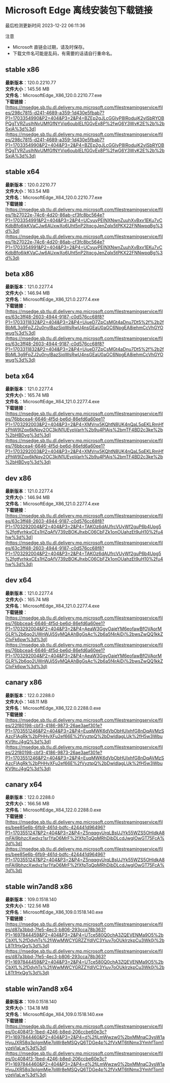 # Microsoft Edge 离线安装包下载链接
最后检测更新时间
2023-12-22 06:11:36

注意
* Microsoft 直链会过期，请及时保存。
* 下载文件名可能是乱码，有需要的话请自行重命名。

## stable x86
**最新版本**：120.0.2210.77  
**文件大小**：145.56 MB  
**文件名**：MicrosoftEdge_X86_120.0.2210.77.exe  
**下载链接**：[https://msedge.sb.tlu.dl.delivery.mp.microsoft.com/filestreamingservice/files/298c7815-d241-4689-a359-1d430e5fbab7?P1=1703354990&P2=404&P3=2&P4=BZEp2gJLcGGIyP8IRodujK2vlSbRYOBPQgTVRZusIhNvUMfGfNYVip6oubIELfGGvEx8P%2fwG6Y3WvK2E%2b%2bSxiA%3d%3d](https://msedge.sb.tlu.dl.delivery.mp.microsoft.com/filestreamingservice/files/298c7815-d241-4689-a359-1d430e5fbab7?P1=1703354990&P2=404&P3=2&P4=BZEp2gJLcGGIyP8IRodujK2vlSbRYOBPQgTVRZusIhNvUMfGfNYVip6oubIELfGGvEx8P%2fwG6Y3WvK2E%2b%2bSxiA%3d%3d)  

## stable x64
**最新版本**：120.0.2210.77  
**文件大小**：163.54 MB  
**文件名**：MicrosoftEdge_X64_120.0.2210.77.exe  
**下载链接**：[https://msedge.sb.tlu.dl.delivery.mp.microsoft.com/filestreamingservice/files/1b27022e-74c6-4d20-86ab-cf3fc8bc564e?P1=1703354991&P2=404&P3=2&P4=UCyuyPEINXNwnZuuhXvBxv1EKu7vCKdbBfo6ikKVaCJw6AUxwXo6Uht5nP2ItqcgJenZqlx5tPKX22FNNwpqBg%3d%3d](https://msedge.sb.tlu.dl.delivery.mp.microsoft.com/filestreamingservice/files/1b27022e-74c6-4d20-86ab-cf3fc8bc564e?P1=1703354991&P2=404&P3=2&P4=UCyuyPEINXNwnZuuhXvBxv1EKu7vCKdbBfo6ikKVaCJw6AUxwXo6Uht5nP2ItqcgJenZqlx5tPKX22FNNwpqBg%3d%3d)  

## beta x86
**最新版本**：121.0.2277.4  
**文件大小**：146.94 MB  
**文件名**：MicrosoftEdge_X86_121.0.2277.4.exe  
**下载链接**：[https://msedge.sb.tlu.dl.delivery.mp.microsoft.com/filestreamingservice/files/63c3ff48-2603-4944-9187-c0d576cc68f8?P1=1703311832&P2=404&P3=2&P4=UiueD7ZpCsMGt4aDnu7Dt5%2f%2b2fBbML3g9FpZJ2u0nylBazSiqWsRwU4nsGEaU0aGC6NpgEA8iehmCcVhGYOwug%3d%3d](https://msedge.sb.tlu.dl.delivery.mp.microsoft.com/filestreamingservice/files/63c3ff48-2603-4944-9187-c0d576cc68f8?P1=1703311832&P2=404&P3=2&P4=UiueD7ZpCsMGt4aDnu7Dt5%2f%2b2fBbML3g9FpZJ2u0nylBazSiqWsRwU4nsGEaU0aGC6NpgEA8iehmCcVhGYOwug%3d%3d)  

## beta x64
**最新版本**：121.0.2277.4  
**文件大小**：165.74 MB  
**文件名**：MicrosoftEdge_X64_121.0.2277.4.exe  
**下载链接**：[https://msedge.sb.tlu.dl.delivery.mp.microsoft.com/filestreamingservice/files/76bbcea4-6646-4f5d-be6d-86efd6a60ee1?P1=1703292003&P2=404&P3=2&P4=XMVnx5KQhtN8UK4nQaL5qEKLRmHfzPhW9IZqx6kNqy2OC3kiN1UEypVarh%2b9u4PlAis%2bmTF4BD2c3ke%2b%2bHBDvg%3d%3d](https://msedge.sb.tlu.dl.delivery.mp.microsoft.com/filestreamingservice/files/76bbcea4-6646-4f5d-be6d-86efd6a60ee1?P1=1703292003&P2=404&P3=2&P4=XMVnx5KQhtN8UK4nQaL5qEKLRmHfzPhW9IZqx6kNqy2OC3kiN1UEypVarh%2b9u4PlAis%2bmTF4BD2c3ke%2b%2bHBDvg%3d%3d)  

## dev x86
**最新版本**：121.0.2277.4  
**文件大小**：146.94 MB  
**文件名**：MicrosoftEdge_X86_121.0.2277.4.exe  
**下载链接**：[https://msedge.sb.tlu.dl.delivery.mp.microsoft.com/filestreamingservice/files/63c3ff48-2603-4944-9187-c0d576cc68f8?P1=1703292004&P2=404&P3=2&P4=TAKOz6dAUfrcVUyWf2guP6b4Upg5%2fgtfyrhkxCEs1HZqAfV739zBOKJhxbC06CbFZk1onOUahzEt9uH10%2fu4hw%3d%3d](https://msedge.sb.tlu.dl.delivery.mp.microsoft.com/filestreamingservice/files/63c3ff48-2603-4944-9187-c0d576cc68f8?P1=1703292004&P2=404&P3=2&P4=TAKOz6dAUfrcVUyWf2guP6b4Upg5%2fgtfyrhkxCEs1HZqAfV739zBOKJhxbC06CbFZk1onOUahzEt9uH10%2fu4hw%3d%3d)  

## dev x64
**最新版本**：121.0.2277.4  
**文件大小**：165.74 MB  
**文件名**：MicrosoftEdge_X64_121.0.2277.4.exe  
**下载链接**：[https://msedge.sb.tlu.dl.delivery.mp.microsoft.com/filestreamingservice/files/76bbcea4-6646-4f5d-be6d-86efd6a60ee1?P1=1703292004&P2=404&P3=2&P4=AeaW3GgyOaieYM6eofawBfOVAorMGLR%2b6qo2UWnWJj5SyMQAAhBgGsAc%2b6a5f4rAiDj%2bwsZwQQ1kkZCIxFk6pw%3d%3d](https://msedge.sb.tlu.dl.delivery.mp.microsoft.com/filestreamingservice/files/76bbcea4-6646-4f5d-be6d-86efd6a60ee1?P1=1703292004&P2=404&P3=2&P4=AeaW3GgyOaieYM6eofawBfOVAorMGLR%2b6qo2UWnWJj5SyMQAAhBgGsAc%2b6a5f4rAiDj%2bwsZwQQ1kkZCIxFk6pw%3d%3d)  

## canary x86
**最新版本**：122.0.2288.0  
**文件大小**：148.11 MB  
**文件名**：MicrosoftEdge_X86_122.0.2288.0.exe  
**下载链接**：[https://msedge.sb.tlu.dl.delivery.mp.microsoft.com/filestreamingservice/files/22f80198-cbf3-4186-9873-26ae3aef301e?P1=1703551246&P2=404&P3=2&P4=EuqMWK6dVbObHUIxhfG8nDqAVMzSAzcFlAgRk%2bPHHvXFu2ef66E%2fVyztpQ%2bDwldlagLUk%2fH5w3WbuKV9tcJ4gQ%3d%3d](https://msedge.sb.tlu.dl.delivery.mp.microsoft.com/filestreamingservice/files/22f80198-cbf3-4186-9873-26ae3aef301e?P1=1703551246&P2=404&P3=2&P4=EuqMWK6dVbObHUIxhfG8nDqAVMzSAzcFlAgRk%2bPHHvXFu2ef66E%2fVyztpQ%2bDwldlagLUk%2fH5w3WbuKV9tcJ4gQ%3d%3d)  

## canary x64
**最新版本**：122.0.2288.0  
**文件大小**：166.56 MB  
**文件名**：MicrosoftEdge_X64_122.0.2288.0.exe  
**下载链接**：[https://msedge.sb.tlu.dl.delivery.mp.microsoft.com/filestreamingservice/files/bee85e6b-6fb9-461d-bdfc-424441d96496?P1=1703551247&P2=404&P3=2&P4=Z5nqqgvUrqLBsUJYk55WZS5OHldkA8mFAI9bhzcXwdvz1sr1YaO6MrF%2fXfpTqQpMRhDibDLcdJwgIOwGT75FcA%3d%3d](https://msedge.sb.tlu.dl.delivery.mp.microsoft.com/filestreamingservice/files/bee85e6b-6fb9-461d-bdfc-424441d96496?P1=1703551247&P2=404&P3=2&P4=Z5nqqgvUrqLBsUJYk55WZS5OHldkA8mFAI9bhzcXwdvz1sr1YaO6MrF%2fXfpTqQpMRhDibDLcdJwgIOwGT75FcA%3d%3d)  

## stable win7and8 x86
**最新版本**：109.0.1518.140  
**文件大小**：122.56 MB  
**文件名**：MicrosoftEdge_X86_109.0.1518.140.exe  
**下载链接**：[https://msedge.sb.tlu.dl.delivery.mp.microsoft.com/filestreamingservice/files/d87a3bbd-7fe5-4ec3-b806-293cca78b363?P1=1697844459&P2=404&P3=2&P4=UTce580Q0chA3ZQEVENMa9O5%2bCbXfL%2fDdyhTs%2fjWwMWCYGRZZYdIVC3Yiuv7oOUklrzkpCu3Wk0j%2bL8Tt1HxQg%3d%3d](https://msedge.sb.tlu.dl.delivery.mp.microsoft.com/filestreamingservice/files/d87a3bbd-7fe5-4ec3-b806-293cca78b363?P1=1697844459&P2=404&P3=2&P4=UTce580Q0chA3ZQEVENMa9O5%2bCbXfL%2fDdyhTs%2fjWwMWCYGRZZYdIVC3Yiuv7oOUklrzkpCu3Wk0j%2bL8Tt1HxQg%3d%3d)  

## stable win7and8 x64
**最新版本**：109.0.1518.140  
**文件大小**：134.18 MB  
**文件名**：MicrosoftEdge_X64_109.0.1518.140.exe  
**下载链接**：[https://msedge.sb.tlu.dl.delivery.mp.microsoft.com/filestreamingservice/files/0c4084f3-1bed-4246-b8ed-206ccbe60e3c?P1=1697844460&P2=404&P3=2&P4=d%2fjLmWwzw0%2bxMMnaC3ysW1aHyuJXR58q3pIgmMje7pWr8eMSQyQ6TDGe4p%2fVxMT6tlNmx3YmhfTpm1yzeVlaLw%3d%3d](https://msedge.sb.tlu.dl.delivery.mp.microsoft.com/filestreamingservice/files/0c4084f3-1bed-4246-b8ed-206ccbe60e3c?P1=1697844460&P2=404&P3=2&P4=d%2fjLmWwzw0%2bxMMnaC3ysW1aHyuJXR58q3pIgmMje7pWr8eMSQyQ6TDGe4p%2fVxMT6tlNmx3YmhfTpm1yzeVlaLw%3d%3d)  

